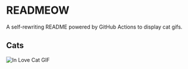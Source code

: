 # READMEOW

A self-rewriting README powered by GitHub Actions to display cat gifs.

## Cats

![In Love Cat GIF](https://media2.giphy.com/media/MDJ9IbxxvDUQM/200.gif?cid=9acd02daz2ruizqxlah6n37sxccvb17dbu7he2z7njibkola&ep=v1_gifs_search&rid=200.gif&ct=g)
